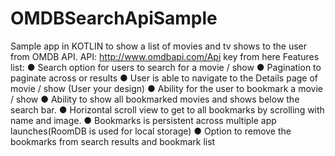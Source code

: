 # OMDBSearchApiSample
Sample app in KOTLIN to show a list of movies and tv shows to the user from OMDB API. API: http://www.omdbapi.com/Api key from here 
Features list: 
● Search option for users to search for a movie / show
● Pagination to paginate across or results
● User is able to navigate to the Details page of movie / show (User your design)
● Ability for the user to bookmark a movie / show
● Ability to show all bookmarked movies and shows below the search bar.
● Horizontal scroll view to get to all bookmarks by scrolling with name and image. 
● Bookmarks is persistent across multiple app launches(RoomDB is used for local storage) 
● Option to remove the bookmarks from search results and bookmark list
